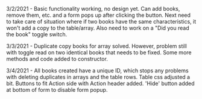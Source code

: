 3/2/2021 -  Basic functionality working, no design yet. Can add books, remove them, etc. and a form pops up after clicking the button. Next need to take care of situation where if two books have the same characteristics, it won't add a copy to the table/array. Also need to work on a "Did you read the book" toggle switch.

3/3/2021 - Duplicate copy books for array solved. However, problem still with toggle read on two identical books that needs to be fixed. Some more methods and code added to constructor.

3/4/2021 - All books created have a unique ID, which stops any problems with deleting duplicates in arrays and the table rows. Table css adjusted a bit. Buttons to fit Action side with Action header added. 'Hide' button added at bottom of form to disable form popup.